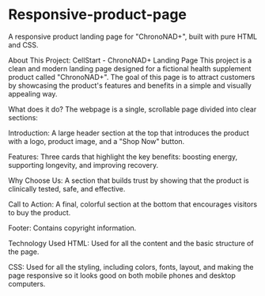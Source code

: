 # Responsive-product-page
A responsive product landing page for "ChronoNAD+", built with pure HTML and CSS.

About This Project: CellStart - ChronoNAD+ Landing Page
This project is a clean and modern landing page designed for a fictional health supplement product called "ChronoNAD+". The goal of this page is to attract customers by showcasing the product's features and benefits in a simple and visually appealing way.

What does it do?
The webpage is a single, scrollable page divided into clear sections:

Introduction: A large header section at the top that introduces the product with a logo, product image, and a "Shop Now" button.

Features: Three cards that highlight the key benefits: boosting energy, supporting longevity, and improving recovery.

Why Choose Us: A section that builds trust by showing that the product is clinically tested, safe, and effective.

Call to Action: A final, colorful section at the bottom that encourages visitors to buy the product.

Footer: Contains copyright information.

Technology Used
HTML: Used for all the content and the basic structure of the page.

CSS: Used for all the styling, including colors, fonts, layout, and making the page responsive so it looks good on both mobile phones and desktop computers.
